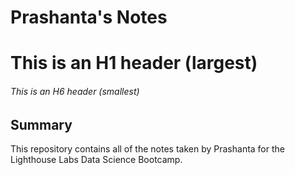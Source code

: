 # Prashanta's Notes

# This is an H1 header (largest)
###### This is an H6 header (smallest)

## Summary 

This repository contains all of the notes taken by Prashanta for the Lighthouse Labs Data Science Bootcamp.
